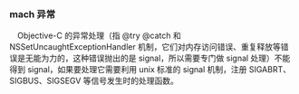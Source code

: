 ### mach 异常

&emsp;Objective-C 的异常处理（指 @try @catch 和 NSSetUncaughtExceptionHandler 机制，它们对内存访问错误、重复释放等错误是无能为力的，这种错误抛出的是 signal，所以需要专门做 signal 处理）不能得到 signal，如果要处理它需要利用 unix 标准的 signal 机制，注册 SIGABRT、SIGBUS、SIGSEGV 等信号发生时的处理函数。



